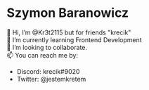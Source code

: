 # Szymon Baranowicz 
👋 Hi, I’m @Kr3t2115 but for friends "krecik" \
🌱 I’m currently learning Frontend Development \
💞️ I’m looking to collaborate. \
📫 You can reach me by:
 - Discord: krecik#9020
 - Twitter: @jestemkretem

<!---
Kr3t2115/Kr3t2115 is a ✨ special ✨ repository because its `README.md` (this file) appears on your GitHub profile.
You can click the Preview link to take a look at your changes.
--->
